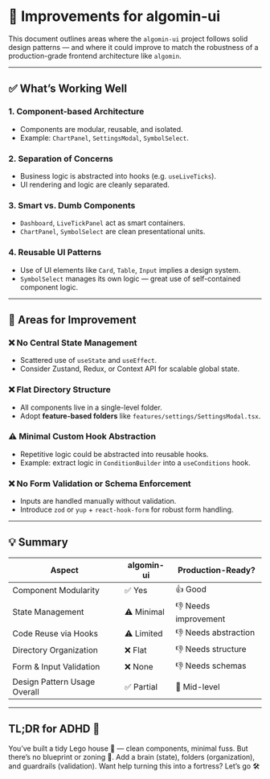 
# 🚀 Improvements for algomin-ui

This document outlines areas where the `algomin-ui` project follows solid design patterns — and where it could improve to match the robustness of a production-grade frontend architecture like `algomin`.

---

## ✅ What’s Working Well

### 1. **Component-based Architecture**
- Components are modular, reusable, and isolated.
- Example: `ChartPanel`, `SettingsModal`, `SymbolSelect`.

### 2. **Separation of Concerns**
- Business logic is abstracted into hooks (e.g. `useLiveTicks`).
- UI rendering and logic are cleanly separated.

### 3. **Smart vs. Dumb Components**
- `Dashboard`, `LiveTickPanel` act as smart containers.
- `ChartPanel`, `SymbolSelect` are clean presentational units.

### 4. **Reusable UI Patterns**
- Use of UI elements like `Card`, `Table`, `Input` implies a design system.
- `SymbolSelect` manages its own logic — great use of self-contained component logic.

---

## 🤏 Areas for Improvement

### ❌ No Central State Management
- Scattered use of `useState` and `useEffect`.
- Consider Zustand, Redux, or Context API for scalable global state.

### ❌ Flat Directory Structure
- All components live in a single-level folder.
- Adopt **feature-based folders** like `features/settings/SettingsModal.tsx`.

### ⚠️ Minimal Custom Hook Abstraction
- Repetitive logic could be abstracted into reusable hooks.
- Example: extract logic in `ConditionBuilder` into a `useConditions` hook.

### ❌ No Form Validation or Schema Enforcement
- Inputs are handled manually without validation.
- Introduce `zod` or `yup` + `react-hook-form` for robust form handling.

---

## 💡 Summary

| Aspect                          | algomin-ui                           | Production-Ready?         |
|-------------------------------|-------------------------------------|--------------------------|
| Component Modularity          | ✅ Yes                              | 👍 Good                  |
| State Management              | ⚠️ Minimal                         | 👎 Needs improvement     |
| Code Reuse via Hooks          | ⚠️ Limited                         | 👎 Needs abstraction     |
| Directory Organization        | ❌ Flat                             | 👎 Needs structure       |
| Form & Input Validation       | ❌ None                             | 👎 Needs schemas         |
| Design Pattern Usage Overall  | ✅ Partial                          | 🔶 Mid-level             |

---

## TL;DR for ADHD 🧠
You’ve built a tidy Lego house 🧱 — clean components, minimal fuss. But there’s no blueprint or zoning 😬. Add a brain (state), folders (organization), and guardrails (validation). Want help turning this into a fortress? Let’s go 🛠️
